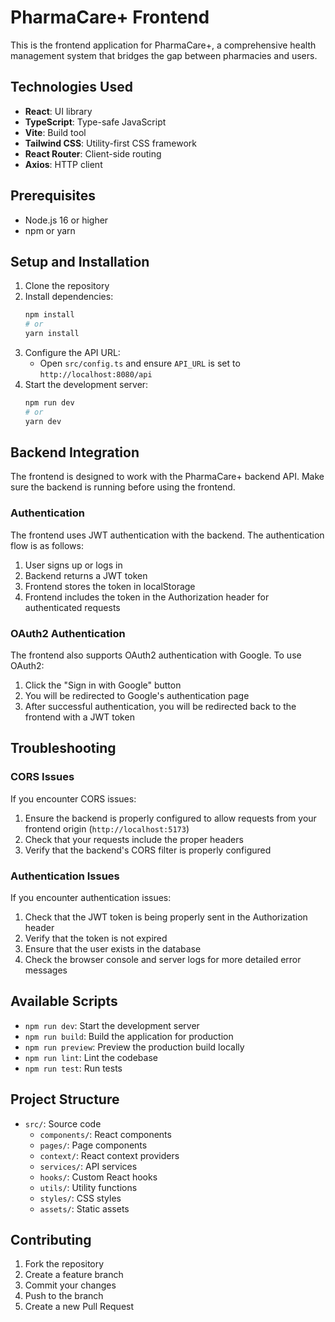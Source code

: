 # PharmaCare+ Frontend

This is the frontend application for PharmaCare+, a comprehensive health management system that bridges the gap between pharmacies and users.

## Technologies Used

- **React**: UI library
- **TypeScript**: Type-safe JavaScript
- **Vite**: Build tool
- **Tailwind CSS**: Utility-first CSS framework
- **React Router**: Client-side routing
- **Axios**: HTTP client

## Prerequisites

- Node.js 16 or higher
- npm or yarn

## Setup and Installation

1. Clone the repository
2. Install dependencies:
   ```bash
   npm install
   # or
   yarn install
   ```
3. Configure the API URL:
   - Open `src/config.ts` and ensure `API_URL` is set to `http://localhost:8080/api`
4. Start the development server:
   ```bash
   npm run dev
   # or
   yarn dev
   ```

## Backend Integration

The frontend is designed to work with the PharmaCare+ backend API. Make sure the backend is running before using the frontend.

### Authentication

The frontend uses JWT authentication with the backend. The authentication flow is as follows:

1. User signs up or logs in
2. Backend returns a JWT token
3. Frontend stores the token in localStorage
4. Frontend includes the token in the Authorization header for authenticated requests

### OAuth2 Authentication

The frontend also supports OAuth2 authentication with Google. To use OAuth2:

1. Click the "Sign in with Google" button
2. You will be redirected to Google's authentication page
3. After successful authentication, you will be redirected back to the frontend with a JWT token

## Troubleshooting

### CORS Issues

If you encounter CORS issues:

1. Ensure the backend is properly configured to allow requests from your frontend origin (`http://localhost:5173`)
2. Check that your requests include the proper headers
3. Verify that the backend's CORS filter is properly configured

### Authentication Issues

If you encounter authentication issues:

1. Check that the JWT token is being properly sent in the Authorization header
2. Verify that the token is not expired
3. Ensure that the user exists in the database
4. Check the browser console and server logs for more detailed error messages

## Available Scripts

- `npm run dev`: Start the development server
- `npm run build`: Build the application for production
- `npm run preview`: Preview the production build locally
- `npm run lint`: Lint the codebase
- `npm run test`: Run tests

## Project Structure

- `src/`: Source code
  - `components/`: React components
  - `pages/`: Page components
  - `context/`: React context providers
  - `services/`: API services
  - `hooks/`: Custom React hooks
  - `utils/`: Utility functions
  - `styles/`: CSS styles
  - `assets/`: Static assets

## Contributing

1. Fork the repository
2. Create a feature branch
3. Commit your changes
4. Push to the branch
5. Create a new Pull Request 